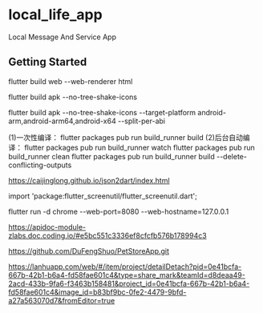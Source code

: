 # local_life_app

Local Message And Service App

## Getting Started
<!-- web打包 -->
flutter build web --web-renderer html 
<!-- 打包apk -->
flutter build apk --no-tree-shake-icons
<!-- 打包不同架构apk -->
flutter build apk --no-tree-shake-icons --target-platform android-arm,android-arm64,android-x64 --split-per-abi

<!-- model生成.g.dart文件 -->
(1)一次性编译： flutter packages pub run build_runner build
(2)后台自动编译： flutter packages pub run build_runner watch
flutter packages pub run build_runner clean
flutter packages pub run build_runner build --delete-conflicting-outputs
<!-- json_serializable 自动生成工具： -->
https://caijinglong.github.io/json2dart/index.html
<!-- 适配 -->
import 'package:flutter_screenutil/flutter_screenutil.dart';
<!-- 运行web -->
flutter run -d chrome --web-port=8080 --web-hostname=127.0.0.1
<!-- 接口地址 -->
https://apidoc-module-zlabs.doc.coding.io/#e5bc551c3336ef8cfcfb576b178994c3
<!--github地址-->
https://github.com/DuFengShuo/PetStoreApp.git
<!-- 蓝狐地址-->
https://lanhuapp.com/web/#/item/project/detailDetach?pid=0e41bcfa-667b-42b1-b6a4-fd58fae601c4&type=share_mark&teamId=d8deaa49-2acd-433b-9fa6-f3463b158481&project_id=0e41bcfa-667b-42b1-b6a4-fd58fae601c4&image_id=b83bf9bc-0fe2-4479-9bfd-a27a563070d7&fromEditor=true